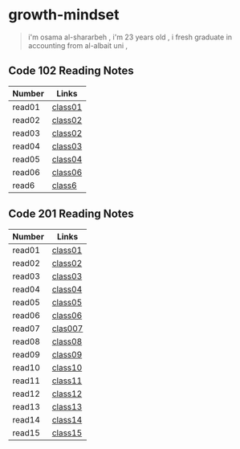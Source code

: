 # growth-mindset


>i'm osama al-shararbeh , i'm 23 years old , i fresh graduate in accounting from al-albait uni , 




 ## Code 102 Reading Notes 

| Number    | Links               |
| ----------- | --------------------|
| read01      | [class01](read01.md)|       
| read02      | [class02](read02.md)|       
| read03      | [class02](read03.md)|       
| read04      | [class03](read04.md)|
| read05     | [class04](read05.md)|
| read06     | [class06](read06.md)|
| read6     | [class6](read6.md)|



## Code 201 Reading Notes

| Number    | Links               |
| ----------- | --------------------|
| read01      | [class01](read001.md)|       
| read02      | [class02](read002.md)|       
| read03      | [class03](read003.md)|       
| read04      | [class04](read004.md)|
| read05     | [class05](read005.md)|
| read06     | [class06](read006.md)|
| read07    | [clas007](read007.md)|
| read08    | [class08](read008.md)|
| read09    | [class09](read009.md)|
| read10    | [class10](read010.md)|
| read11   | [class11](read011.md)|
| read12    | [class12](read012.md)|
| read13    | [class13](read013.md)|
| read14    | [class14](read014.md)|
| read15    | [class15](read015.md)|


